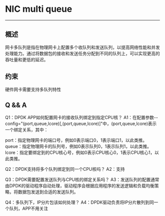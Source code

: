 # NIC multi queue
---

## 概述
网卡多队列是指在物理网卡上配置多个收队列和发送队列，以提高网络性能和并发处理能力。通过将数据包的接收和发送任务分配到不同的队列上，可以实现更高的吞吐量和更低的延迟。

## 约束
硬件网卡需要支持多队列特性

## Q && A
Q1：DPDK APP如何配置网卡的接收队列绑定到指定CPU核？
A1：在配置参数--config="(port,queue,lcore)[,(port,queue,lcore)]"中，(port,queue,lcore)表示一个绑定关系，其中：

port：指定物理网卡的端口号，例如0表示端口0，1表示端口1，以此类推。
queue：指定物理网卡的队列号，例如0表示队列0，1表示队列1，以此类推。
lcore：指定要绑定到的CPU核心号，例如0表示CPU核心0，1表示CPU核心1，以此类推。

Q2：DPDK支持将多个队列绑定到同一个CPU核吗？
A2：支持

Q3：DPDK需要配置发送队列与CPU核的绑定关系吗？
A3：发送队列的配置通常由DPDK的驱动程序自动处理，驱动程序会根据应用程序的发送逻辑和负载均衡策略，将数据包发送到合适的发送队列。

Q4：多队列下，IP分片包该如何处理？
A4：DPDK驱动负责将IP分片散列到同一个队列，APP不用关注